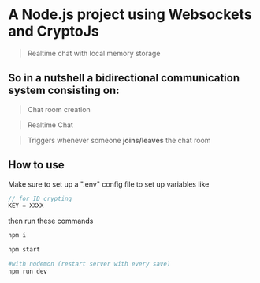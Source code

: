 # A Node.js project using Websockets and CryptoJs

> Realtime chat with local memory storage

## So in a nutshell a bidirectional communication system consisting on:

  > Chat room creation
  
  > Realtime Chat

  > Triggers whenever someone **joins/leaves** the chat room


## How to use
  
  Make sure to set up a ".env" config file to set up variables like 
    
```javascript
// for ID crypting 
KEY = XXXX 
```
  then run these commands 
  
```bash
npm i

npm start

#with nodemon (restart server with every save)
npm run dev

```

